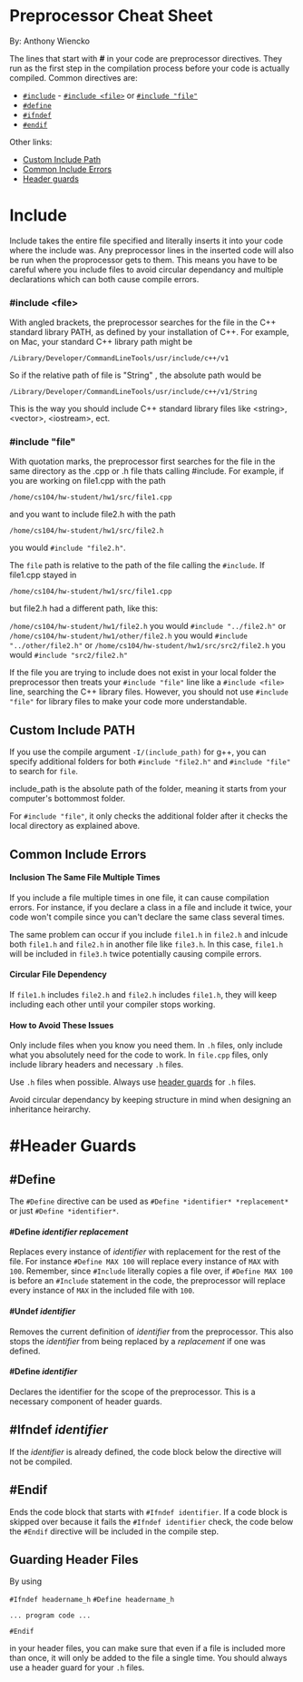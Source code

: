 ﻿# Preprocessor Cheat Sheet
By: Anthony Wiencko

The lines that start with **#** in your code are preprocessor directives. They run as the first step in the compilation process before your code is actually compiled. Common directives are:

 - [`#include`](#include) - [`#include <file>`](#include-file) or [`#include "file"`](#include-file-1)
 - [`#define`](#define)
 - [`#ifndef`](#ifndef-identifier)
 - [`#endif`](#endif)

Other links:

 - [Custom Include Path](#custom-include-path)
 - [Common Include Errors](#common-include-errors)
 - [Header guards](#header-guards)

# Include
Include takes the entire file specified and literally inserts it into your code where the include was. Any preprocessor lines in the inserted code will also be run when the proprocessor gets to them. This means you have to be careful where you include files to avoid circular dependancy and multiple declarations which can both cause compile errors.


### #include \<file>

With angled brackets, the preprocessor searches for the file in the C++ standard library PATH, as defined by your installation of C++. For example, on Mac, your standard C++ library path might be

    /Library/Developer/CommandLineTools/usr/include/c++/v1

So if the relative path of file is "String" , the absolute path would be 

    /Library/Developer/CommandLineTools/usr/include/c++/v1/String

This is the way you should include C++ standard library files like \<string>, \<vector>, \<iostream>, ect.

### #include "file"

With quotation marks, the preprocessor first searches for the file in the same directory as the .cpp or .h file thats calling #include. For example, if you are working on file1.cpp with the path

`/home/cs104/hw-student/hw1/src/file1.cpp` 

and you want to include file2.h with the path

   `/home/cs104/hw-student/hw1/src/file2.h`

you would `#include "file2.h"`.

The `file` path is relative to the path of the file calling the `#include`. If file1.cpp stayed in

`/home/cs104/hw-student/hw1/src/file1.cpp` 

but file2.h had a different path, like this:

`/home/cs104/hw-student/hw1/file2.h` you would `#include "../file2.h"`
or 
`/home/cs104/hw-student/hw1/other/file2.h` you would `#include "../other/file2.h"`
or
`/home/cs104/hw-student/hw1/src/src2/file2.h` you would `#include "src2/file2.h"`

If the file you are trying to include does not exist in your local folder the preprocessor then treats your `#include "file"` line like a `#include <file>` line, searching the C++ library files. However, you should not use `#include "file"` for library files to make your code more understandable.

## Custom Include PATH
If you use the compile argument `-I/(include_path)` for g++, you can specify additional folders for both `#include "file2.h"` and `#include "file"` to search for `file`.

include_path is the absolute path of the folder, meaning it starts from your computer's bottommost folder.

For `#include "file"`, it only checks the additional folder after it checks the local directory as explained above.

## Common Include Errors

#### Inclusion The Same File Multiple Times

If you include a file multiple times in one file, it can cause compilation errors. For instance, if you declare a class in a file and include it twice, your code won't compile since you can't declare the same class several times.

The same problem can occur if you include `file1.h` in `file2.h` and inlcude both `file1.h` and `file2.h` in another file like `file3.h`. In this case, `file1.h` will be included in `file3.h` twice potentially causing compile errors.

#### Circular File Dependency

If `file1.h` includes `file2.h` and `file2.h` includes `file1.h`, they will keep including each other until your compiler stops working. 

#### How to Avoid These Issues

Only include files when you know you need them. In `.h` files, only include what you absolutely need for the code to work. In `file.cpp` files, only include library headers and necessary `.h` files.

Use `.h` files when possible. Always use [header guards](#header-guards) for `.h` files.

Avoid circular dependancy by keeping structure in mind when designing an inheritance heirarchy.



# #Header Guards

## #Define
The `#Define` directive can be used as `#Define *identifier* *replacement*` or just `#Define *identifier*`.

#### #Define *identifier replacement*

Replaces every instance of *identifier* with replacement for the rest of the file. For instance `#Define MAX 100` will replace every instance of `MAX` with `100`. Remember, since `#Include` literally copies a file over, if `#Define MAX 100` is before an `#Include` statement in the code, the preprocessor will replace every instance of `MAX` in the included file with `100`.

#### #Undef *identifier*
Removes the current definition of *identifier* from the preprocessor. This also stops the *identifier* from being replaced by a *replacement* if one was defined.

#### #Define *identifier*

Declares the identifier for the scope of the preprocessor. This is a necessary component of header guards.


## #Ifndef *identifier*

If the *identifier* is already defined, the code block below the directive will not be compiled. 

## #Endif

Ends the code block that starts with `#Ifndef identifier`. If a code block is skipped over because it fails the `#Ifndef identifier` check, the code below the `#Endif` directive will be included in the compile step.

## Guarding Header Files

By using  

`#Ifndef headername_h`
`#Define headername_h`

`... program code ...`

`#Endif`

in your header files, you can make sure that even if a file is included more than once, it will only be added to the file a single time. You should always use a header guard for your `.h` files.


